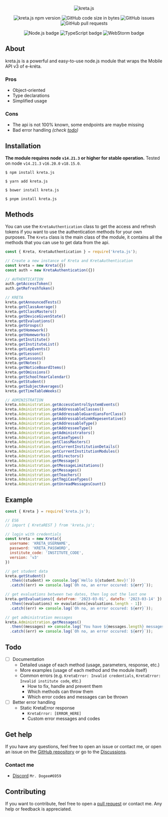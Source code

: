 <div align="center">
  <br />
  <img src="https://i.imgur.com/Zz8viJd.png" alt="kreta.js" title="kreta.js" />
  <br />
  <p>
    <img alt="kreta.js npm version" src="https://img.shields.io/npm/v/kreta.js?style=for-the-badge&logo=npm&logoColor=fff&color=C12419" />
    <img alt="GitHub code size in bytes" src="https://img.shields.io/github/languages/code-size/blazsmaster/kreta.js?style=for-the-badge" />
    <img alt="GitHub issues" src="https://img.shields.io/github/issues/blazsmaster/kreta.js?style=for-the-badge" />
    <img alt="GitHub pull requests" src="https://img.shields.io/github/issues-pr/blazsmaster/kreta.js?style=for-the-badge" />
  </p>
  <p>
    <img alt="Node.js badge" src="https://img.shields.io/badge/Node.js-none?style=for-the-badge&logo=node.js&logoColor=white&color=339933" />
    <img alt="TypeScript badge" src="https://img.shields.io/badge/TypeScript-none?style=for-the-badge&logo=typescript&logoColor=white&color=3178C6" />
    <img alt="WebStorm badge" src="https://img.shields.io/badge/WebStorm-none?style=for-the-badge&logo=webstorm&logoColor=white&color=000000" />
  </p>
</div>

## About

kreta.js is a powerful and easy-to-use node.js module that wraps the Mobile API v3 of e-kréta.

### Pros

- Object-oriented
- Type declarations
- Simplified usage

### Cons

- The api is not 100% known, some endpoints are maybe missing
- Bad error handling *(check [todo](#todo))*

## Installation

**The module requires node `v14.21.3` or higher for stable operation.**
Tested on node `v14.21.3` `v16.20.0` `v18.15.0`.

```shell
$ npm install kreta.js
```

```shell
$ yarn add kreta.js
```

```shell
$ bower install kreta.js
```

```shell
$ pnpm install kreta.js
```

## Methods

You can use the `KretaAuthentication` class to get the access and refresh tokens if you want to use the authentication methods for your own
purposes. The `Kreta` class is the main class of the module, it contains all the methods that you can use to get data from the api.

```javascript
const { Kreta, KretaAuthentication } = require('kreta.js');

// Create a new instance of Kreta and KretaAuthentication
const kreta = new Kreta({})
const auth = new KretaAuthentication({})

// AUTHENTICATION
auth.getAccessToken()
auth.getRefreshToken()

// KRETA
kreta.getAnnouncedTests()
kreta.getClassAverage()
kreta.getClassMasters()
kreta.getDeviceGivenState()
kreta.getEvaluations()
kreta.getGroups()
kreta.getHomework()
kreta.getHomeworks()
kreta.getInstitute()
kreta.getInstituteList()
kreta.getLepEvents()
kreta.getLesson()
kreta.getLessons()
kreta.getNotes()
kreta.getNoticeBoardItems()
kreta.getOmissions()
kreta.getSchoolYearCalendar()
kreta.getStudent()
kreta.getSubjectAverages()
kreta.getTimeTableWeeks()

// ADMINISTRATION
kreta.Administration.getAccessControlSystemEvents()
kreta.Administration.getAddressableClasses()
kreta.Administration.getAddressableGuardiansForClass()
kreta.Administration.getAddressableSzmkRepesentative()
kreta.Administration.getAddressableType()
kreta.Administration.getAddresseeType()
kreta.Administration.getAdministrators()
kreta.Administration.getCaseTypes()
kreta.Administration.getClassMasters()
kreta.Administration.getCurrentInstitutionDetails()
kreta.Administration.getCurrentInstitutionModules()
kreta.Administration.getDirectors()
kreta.Administration.getMessage()
kreta.Administration.getMessageLimitations()
kreta.Administration.getMessages()
kreta.Administration.getTeachers()
kreta.Administration.getTmgiCaseTypes()
kreta.Administration.getUnreadMessagesCount()
```

## Example

```javascript
const { Kreta } = require('kreta.js');

// ES6
// import { KretaREST } from 'kreta.js';

// login with credentials
const kreta = new Kreta({
  username: 'KRETA_USERNAME',
  password: 'KRETA_PASSWORD',
  institute_code: 'INSTITUTE_CODE',
  version: 'v3'
})

// get student data
kreta.getStudent()
  .then((student) => console.log(`Hello ${student.Nev}!`))
  .catch((err) => console.log(`Oh no, an error occured: ${err}`));

// get evaluations between two dates, then log out the last one
kreta.getEvaluations({ dateFrom: '2023-03-01', dateTo: '2023-03-14' })
  .then((evaluations) => evaulations[evaluations.length - 1])
  .catch((err) => console.log(`Oh no, an error occured: ${err}`));

// get administration messages
kreta.Administration.getMessages()
  .then((messages) => console.log(`You have ${messages.length} messages total!`))
  .catch((err) => console.log(`Oh no, an error occured: ${err}`));
```

## Todo

- [ ] Documentation
    - Detailed usage of each method (usage, parameters, response, etc.)
    - More examples (usage of each method and the module itself)
    - Common errors (e.g. `KretaError: Invalid credentials`, `KretaError: Invalid institute code`, etc.)
        - How to fix, handle and prevent them
        - Which methods can throw them
        - Which error codes and messages can be thrown
- [ ] Better error handling
    - Static KretaError response
        - `KretaError: [ERROR_HERE]`
        - Custom error messages and codes

## Get help

If you have any questions, feel free to open an issue or contact me, or open an issue on
the [GitHub repository](https://github.com/blazsmaster/kreta.js/issues/new/choose) or go to
the [Discussions](https://github.com/blazsmaster/kreta.js/discussions).

### Contact me

- [Discord](https://discord.com/channels/@me/688486778117816383) `Mr. Dogee#6959`

## Contributing

If you want to contribute, feel free to open a [pull request](https://github.com/blazsmaster/kreta.js/pulls) or contact me. Any help or
feedback is appreciated.
